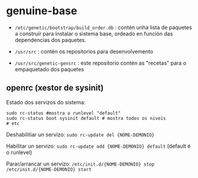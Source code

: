 
genuine-base
============

- `/etc/genetic/bootstrap/build_order.db`
: contén unha lista de paquetes a construír para instalar o sistema base,
ordeado en función das dependencias dos paquetes.

- `/usr/src`
: contén os repositorios para desenvolvemento

- `/usr/src/genetic-gensrc`
: este repositorio contén as "recetas" para o empaquetado dos paquetes


openrc (xestor de sysinit)
---------------------------

Estado dos servizos do sistema:

```shell
sudo rc-status #mostra o runlevel "default"
sudo rc-status boot sysinit default # mostra todos os niveis
# etc
```

Deshabilitiar un servizo: `sudo rc-update del {NOME-DEMONIO}`

Habilitar un servizo: `sudo rc-update add {NOME-DEMONIO} default`
(default é o runlevel)

Parar/arrancar un servizo:
`/etc/init.d/{NOME-DEMONIO} stop`
`/etc/init.d/{NOME-DEMONIO} start`
